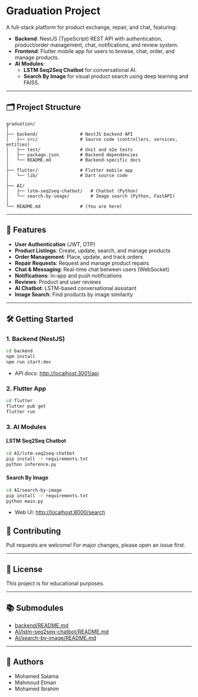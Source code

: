 # Graduation Project

A full-stack platform for product exchange, repair, and chat, featuring:

- **Backend**: NestJS (TypeScript) REST API with authentication, product/order management, chat, notifications, and review system.
- **Frontend**: Flutter mobile app for users to browse, chat, order, and manage products.
- **AI Modules**:
  - **LSTM Seq2Seq Chatbot** for conversational AI.
  - **Search By Image** for visual product search using deep learning and FAISS.

---

## 🗂️ Project Structure

```
graduation/
│
├── backend/                # NestJS backend API
│   ├── src/                # Source code (controllers, services, entities)
│   ├── test/               # Unit and e2e tests
│   ├── package.json        # Backend dependencies
│   └── README.md           # Backend-specific docs
│
├── flutter/                # Flutter mobile app
│   └── lib/                # Dart source code
│
├── AI/
│   ├── lstm-seq2seq-chatbot/   # Chatbot (Python)
│   └── search-by-image/        # Image search (Python, FastAPI)
│
└── README.md               # (You are here)
```

---

## 🚀 Features

- **User Authentication** (JWT, OTP)
- **Product Listings**: Create, update, search, and manage products
- **Order Management**: Place, update, and track orders
- **Repair Requests**: Request and manage product repairs
- **Chat & Messaging**: Real-time chat between users (WebSocket)
- **Notifications**: In-app and push notifications
- **Reviews**: Product and user reviews
- **AI Chatbot**: LSTM-based conversational assistant
- **Image Search**: Find products by image similarity

---

## 🛠️ Getting Started

### 1. Backend (NestJS)

```bash
cd backend
npm install
npm run start:dev
```

- API docs: [http://localhost:3001/api](http://localhost:3001/api)

### 2. Flutter App

```bash
cd flutter
flutter pub get
flutter run
```

### 3. AI Modules

#### LSTM Seq2Seq Chatbot

```bash
cd AI/lstm-seq2seq-chatbot
pip install -r requirements.txt
python inference.py
```

#### Search By Image

```bash
cd AI/search-by-image
pip install -r requirements.txt
python main.py
```

- Web UI: [http://localhost:8000/search](http://localhost:8000/search)

## 🤝 Contributing

Pull requests are welcome! For major changes, please open an issue first.

---

## 📄 License

This project is for educational purposes.

---

## 📚 Submodules

- [backend/README.md](backend/README.md)
- [AI/lstm-seq2seq-chatbot/README.md](AI/lstm-seq2seq-chatbot/README.md)
- [AI/search-by-image/README.md](AI/search-by-image/README.md)

---

## 👤 Authors

- Mohamed Salama
- Mahmoud Etman
- Mohamed Ibrahim

